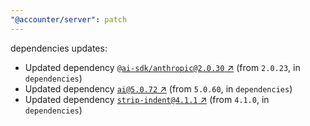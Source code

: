 ```yaml
---
"@accounter/server": patch
---
```

dependencies updates:
  - Updated dependency [`@ai-sdk/anthropic@2.0.30` ↗︎](https://www.npmjs.com/package/@ai-sdk/anthropic/v/2.0.30) (from `2.0.23`, in `dependencies`)
  - Updated dependency [`ai@5.0.72` ↗︎](https://www.npmjs.com/package/ai/v/5.0.72) (from `5.0.60`, in `dependencies`)
  - Updated dependency [`strip-indent@4.1.1` ↗︎](https://www.npmjs.com/package/strip-indent/v/4.1.1) (from `4.1.0`, in `dependencies`)
